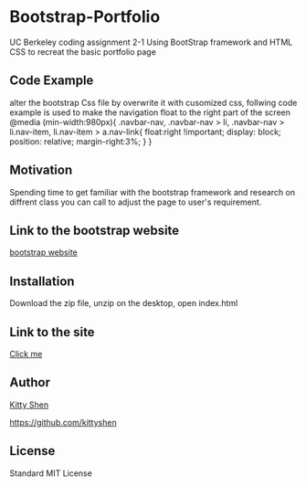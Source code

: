 # Bootstrap-Portfolio
UC Berkeley coding assignment 2-1
Using BootStrap framework and HTML CSS to recreat the basic portfolio page

## Code Example
alter the bootstrap Css file by overwrite it with cusomized css, follwing code example is used to make the navigation float to the right part of the screen
@media (min-width:980px){
    .navbar-nav, .navbar-nav > li, .navbar-nav > li.nav-item, li.nav-item > a.nav-link{
    float:right !important;
    display: block;
    position: relative;
    margin-right:3%;
    }
}

## Motivation
Spending time to get familiar with the bootstrap framework and research on diffrent class you can call to adjust the page to user's requirement. 

## Link to the bootstrap website
[bootstrap website](https://getbootstrap.com/docs/4.1/components/buttons/)

## Installation
Download the zip file, unzip on the desktop, open index.html

## Link to the site
[Click me](https://kittyshen.github.io/Bootstrap-Portfolio/)

## Author 
[Kitty Shen ](https://github.com/kittyshen)

https://github.com/kittyshen

## License
Standard MIT License
